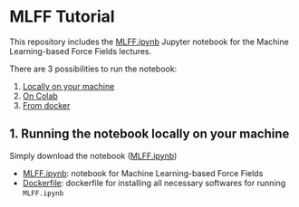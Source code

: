 # MLFF Tutorial

This repository includes the [MLFF.ipynb](./MLFF.ipynb) Jupyter notebook for the Machine Learning-based Force Fields lectures.

There are 3 possibilities to run the notebook:

1. [Locally on your machine](#Running-the-notebook-locally-on-your-machine)
2. [On Colab](Running-the-notebook-on-colab)
3. [From docker](Running-the-notebook-from-docker)

## 1. Running the notebook locally on your machine

Simply download the notebook ([MLFF.ipynb](./MLFF.ipynb))

- [MLFF.ipynb](./MLFF.ipynb): notebook for Machine Learning-based Force Fields
- [Dockerfile](./Dockerfile): dockerfile for installing all necessary softwares for running `MLFF.ipynb`
